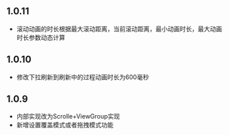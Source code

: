 ## 1.0.11
* 滚动动画的时长根据最大滚动距离，当前滚动距离，最小动画时长，最大动画时长参数动态计算

## 1.0.10
* 修改下拉刷新到刷新中的过程动画时长为600毫秒

## 1.0.9
* 内部实现改为Scrolle+ViewGroup实现
* 新增设置覆盖模式或者拖拽模式功能
